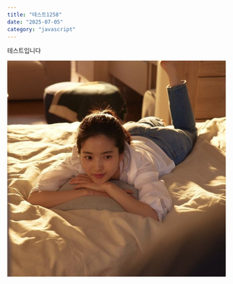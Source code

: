 ```yaml
---
title: "테스트1258"
date: "2025-07-05"
category: "javascript"
---
```


테스트입니다

![4adc2ba7db1922bbbc145b8214c9a9a2.jpg](https://raw.githubusercontent.com/bluegmlduf2/harelog/master/public/storage/1751731113.jpg)